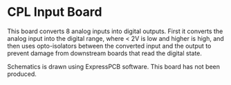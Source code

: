 CPL Input Board
===============

This board converts 8 analog inputs into digital outputs. First it converts the analog input into
the digital range, where < 2V is low and higher is high, and then uses opto-isolators
between the converted input and the output to prevent damage from downstream
boards that read the digital state.

Schematics is drawn using ExpressPCB software. This board has not been produced.
